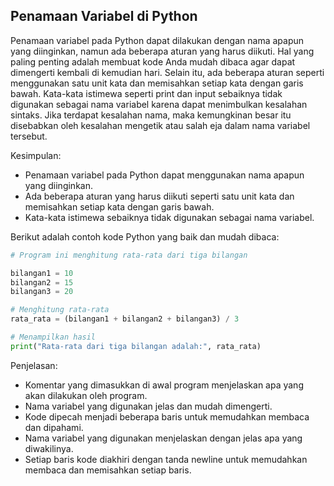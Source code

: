 ## Penamaan Variabel di Python

Penamaan variabel pada Python dapat dilakukan dengan nama apapun yang diinginkan, namun ada beberapa aturan yang harus diikuti. Hal yang paling penting adalah membuat kode Anda mudah dibaca agar dapat dimengerti kembali di kemudian hari. Selain itu, ada beberapa aturan seperti menggunakan satu unit kata dan memisahkan setiap kata dengan garis bawah. Kata-kata istimewa seperti print dan input sebaiknya tidak digunakan sebagai nama variabel karena dapat menimbulkan kesalahan sintaks. Jika terdapat kesalahan nama, maka kemungkinan besar itu disebabkan oleh kesalahan mengetik atau salah eja dalam nama variabel tersebut.

Kesimpulan:
- Penamaan variabel pada Python dapat menggunakan nama apapun yang diinginkan.
- Ada beberapa aturan yang harus diikuti seperti satu unit kata dan memisahkan setiap kata dengan garis bawah.
- Kata-kata istimewa sebaiknya tidak digunakan sebagai nama variabel.

Berikut adalah contoh kode Python yang baik dan mudah dibaca:

```python
# Program ini menghitung rata-rata dari tiga bilangan

bilangan1 = 10
bilangan2 = 15
bilangan3 = 20

# Menghitung rata-rata
rata_rata = (bilangan1 + bilangan2 + bilangan3) / 3

# Menampilkan hasil
print("Rata-rata dari tiga bilangan adalah:", rata_rata)
```

Penjelasan:

- Komentar yang dimasukkan di awal program menjelaskan apa yang akan dilakukan oleh program.
- Nama variabel yang digunakan jelas dan mudah dimengerti.
- Kode dipecah menjadi beberapa baris untuk memudahkan membaca dan dipahami.
- Nama variabel yang digunakan menjelaskan dengan jelas apa yang diwakilinya.
- Setiap baris kode diakhiri dengan tanda newline untuk memudahkan membaca dan memisahkan setiap baris.